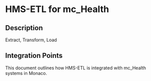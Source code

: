 # HMS-ETL for mc_Health

## Description

Extract, Transform, Load

## Integration Points

This document outlines how HMS-ETL is integrated with mc_Health systems in Monaco.

